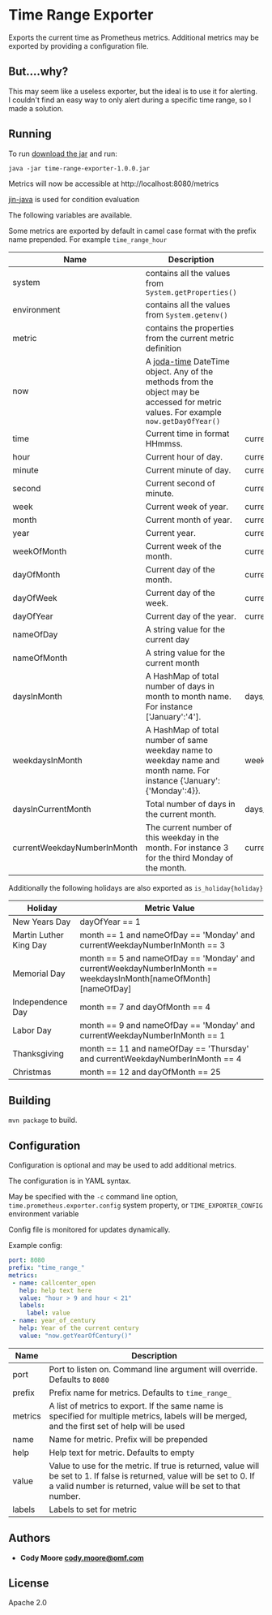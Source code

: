 Time Range Exporter
=====
Exports the current time as Prometheus metrics.
Additional metrics may be exported by providing a configuration file.

## But....why?

This may seem like a useless exporter, but the ideal is to use it for alerting.  
I couldn't find an easy way to only alert during a specific time range, so I made a solution.


## Running

To run [download the jar](https://github.com/OneMainF/time_range_exporter/releases/download/1.0/time-range-exporter-1.0.0.jar) and run:

```
java -jar time-range-exporter-1.0.0.jar
```

Metrics will now be accessible at http://localhost:8080/metrics

[jin-java](https://github.com/HubSpot/jinjava) is used for condition evaluation

The following variables are available.

Some metrics are exported by default in camel case format with the prefix name prepended.
For example `time_range_hour`

Name     | Description | Metric Name
---------|-------------|-------------
system | contains all the values from `System.getProperties()`
environment | contains all the values from `System.getenv()`
metric | contains the properties from the current metric definition
now | A [joda-time](https://github.com/JodaOrg/joda-time) DateTime object.  Any of the methods from the object may be accessed for metric values.  For example `now.getDayOfYear()`
time | Current time in format HHmmss. | current_time
hour | Current hour of day. | current_hour
minute | Current minute of day. | current_minute
second | Current second of minute. | current_second
week | Current week of year. | current_week
month | Current month of year. | current_month
year | Current year. | current_year
weekOfMonth | Current week of the month. | current_week_of_month
dayOfMonth | Current day of the month. | current_day_of_month
dayOfWeek | Current day of the week. | current_day_of_week
dayOfYear | Current day of the year. | current_day_of_year
nameOfDay | A string value for the current day
nameOfMonth | A string value for the current month
daysInMonth | A HashMap of total number of days in month to month name.  For instance ['January':'4']. | days_in_month_total{month}
weekdaysInMonth | A HashMap of total number of same weekday name to weekday name and month name.  For instance {'January':{'Monday':4}}. | weekdays_in_month_total{month,day}
daysInCurrentMonth | Total number of days in the current month. | days_in_current_month
currentWeekdayNumberInMonth | The current number of this weekday in the month.  For instance 3 for the third Monday of the month. | current_weekday_number_in_month

Additionally the following holidays are also exported as `is_holiday{holiday}`

Holiday     | Metric Value
------------|-----------
New Years Day | dayOfYear == 1
Martin Luther King Day | month == 1 and nameOfDay == 'Monday' and currentWeekdayNumberInMonth == 3
Memorial Day | month == 5 and nameOfDay == 'Monday' and currentWeekdayNumberInMonth == weekdaysInMonth[nameOfMonth][nameOfDay]
Independence Day | month == 7 and dayOfMonth == 4
Labor Day | month == 9 and nameOfDay == 'Monday' and currentWeekdayNumberInMonth == 1
Thanksgiving | month == 11 and nameOfDay == 'Thursday' and currentWeekdayNumberInMonth == 4
Christmas | month == 12 and dayOfMonth == 25




## Building

`mvn package` to build.


## Configuration
Configuration is optional and may be used to add additional metrics.

The configuration is in YAML syntax.

May be specified with the `-c` command line option, `time.prometheus.exporter.config` system property, or `TIME_EXPORTER_CONFIG` environment variable

Config file is monitored for updates dynamically.

Example config:

```yaml
port: 8080
prefix: "time_range_"
metrics:
 - name: callcenter_open
   help: help text here
   value: "hour > 9 and hour < 21"
   labels:
     label: value
 - name: year_of_century
   help: Year of the current century
   value: "now.getYearOfCentury()"
```

Name     | Description
---------|------------
port | Port to listen on.  Command line argument will override.  Defaults to `8080`
prefix | Prefix name for metrics.  Defaults to `time_range_`
metrics | A list of metrics to export.  If the same name is specified for multiple metrics, labels will be merged, and the first set of help will be used
name | Name for metric.  Prefix will be prepended
help | Help text for metric.  Defaults to empty
value | Value to use for the metric.  If true is returned, value will be set to 1.  If false is returned, value will be set to 0.  If a valid number is returned, value will be set to that number.
labels | Labels to set for metric

## Authors

* **Cody Moore <cody.moore@omf.com>**


## License

Apache 2.0
